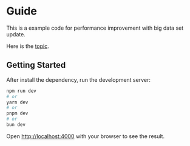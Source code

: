 # Guide

This is a example code for performance improvement with big data set update.

Here is the [topic](https://toy9986619.medium.com/acde2fdbfd71).

## Getting Started

After install the dependency, run the development server:

```bash
npm run dev
# or
yarn dev
# or
pnpm dev
# or
bun dev
```

Open [http://localhost:4000](http://localhost:4000) with your browser to see the result.

